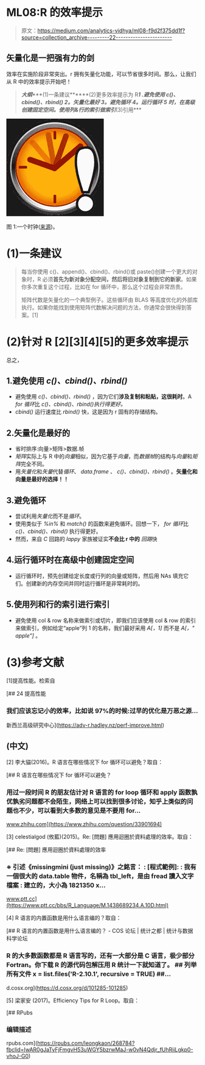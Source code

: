 # ML08:R 的效率提示

> 原文：<https://medium.com/analytics-vidhya/ml08-f9d2f375dd1f?source=collection_archive---------22----------------------->

## 矢量化是一把强有力的剑

效率在实施阶段非常突出。r 拥有矢量化功能，可以节省很多时间。那么，让我们从 R 中的效率提示开始吧！

> ***大纲******(1)一条建议******(2)更多效率提示为 R***1 .避免使用 c()、cbind()、rbind()
> 2。矢量化最好
> 3。避免循环
> 4。运行循环
> 5 时，在高级创建固定空间。使用列&行的索引做索引***(3)引用***

![](img/fdb3bb7c52ce2c5e56d4f982a4f51673.png)

图 1:一个时钟([来源](https://zh.wikipedia.org/wiki/File:Out_of_date_clock_icon_2.svg))。

# (1)一条建议

> 每当你使用 c()、append()、cbind()、rbind()或 paste()创建一个更大的对象时，R 必须**首先为新对象分配空间，然后将旧对象复制到它的新家**。如果你多次重复这个过程，比如在 for 循环中，那么这个过程会非常昂贵。
> 
> 矩阵代数是矢量化的一个典型例子。这些循环由 BLAS 等高度优化的外部库执行。如果你能找到使用矩阵代数解决问题的方法，你通常会很快得到答案。[1]

# (2)针对 R [2][3][4][5]的更多效率提示

总之，

## 1.避免使用 *c()、cbind()、rbind()*

*   避免使用 *c()、cbind()、rbind()* ，因为它们**涉及复制和粘贴，这很耗时**。A *for 循环*比 *c()、cbind()、rbind()执行得更好。*
*   *cbind()* 运行速度比 *rbind()* 快，这是因为 r 固有的存储结构。

## 2.矢量化是最好的

*   省时排序:向量>矩阵>数据.帧
*   *矩阵*实际上与 R 中的*向量*相似，因为它基于*向量*，而*数据帧*的结构与*向量*和*矩阵*完全不同。
*   用*矢量化*和*矢量*代替*循环*、 *data.frame* 、 *c()、cbind()、rbind()* 。**矢量化和向量是最好的选择！！**

## 3.避免循环

*   尝试利用*矢量化*而不是*循环*。
*   使用类似于 *%in%* 和 *match()* 的函数来避免循环。回想一下， *for 循环*比 *c()、cbind()、rbind()* 执行得更好。
*   然而，来自 *C* 回路的 *lappy* 家族被证实**不会比 r 中的** *回路*快

## 4.运行循环时在高级中创建固定空间

*   运行循环时，预先创建给定长度或行列的向量或矩阵，然后用 NAs 填充它们。创建新的内存空间并同时运行循环是非常耗时的。

## 5.使用列和行的索引进行索引

*   避免使用 col & row 名称来做索引或切片，即我们应该使用 col & row 的索引来做索引，例如给定“apple”列 1 的名称，我们最好采用 *A[，1]* 而不是 *A[，" apple"]* 。

# (3)参考文献

[1]提高性能。检索自

 [## 24 提高性能

### 我们应该忘记小的效率，比如说 97%的时候:过早的优化是万恶之源…

新西兰高级研究中心](https://adv-r.hadley.nz/perf-improve.html) 

## (中文)

[2] 李大貓(2016)。R 语言在哪些情况下 for 循环可以避免？取自：

[](https://www.zhihu.com/question/33901694) [## R 语言在哪些情况下 for 循环可以避免？

### 用过一段时间 R 的朋友估计对 R 语言的 for loop 循环和 apply 函数孰优孰劣问题都不会陌生，网络上可以找到很多讨论，知乎上类似的问题也不少，可以看到大多数的意见是不要用 for…

www.zhihu.com](https://www.zhihu.com/question/33901694) 

[3] celestialgod (攸藍)(2015)。Re: [問題] 應用迴圈於資料處理的效率。取自：

 [## Re: [問題] 應用迴圈於資料處理的效率

### ※ 引述《missingmini (just missing)》之銘言： : [程式範例]: : 我有一個很大的 data.table 物件，名稱為 tbl_left，是由 fread 讀入文字檔案 : 建立的，大小為 1821350 x…

www.ptt.cc](https://www.ptt.cc/bbs/R_Language/M.1438689234.A.10D.html) 

[4] R 语言的内置函数是用什么语言编的？取自：

[](https://d.cosx.org/d/101285-101285) [## R 语言的内置函数是用什么语言编的？ - COS 论坛 | 统计之都 | 统计与数据科学论坛

### R 的大多数函数都是 R 语言写的，还有一大部分是 C 语言，极少部分 Fortran。你下载 R 的源代码包解压用 R 统计一下就知道了。 ## 列举所有文件 x = list.files('R-2.10.1', recursive = TRUE) ##…

d.cosx.org](https://d.cosx.org/d/101285-101285) 

[5] 梁家安 (2017)。Efficiency Tips for R Loop。取自：

 [## RPubs

### 编辑描述

rpubs.com](https://rpubs.com/leongkaon/268784?fbclid=IwAR0gJaTyFjFmgvH53uWGY5bzrwMaJ-w0vN4Qdjr_fUhRiiLgkp0-vhoJ-G0)
